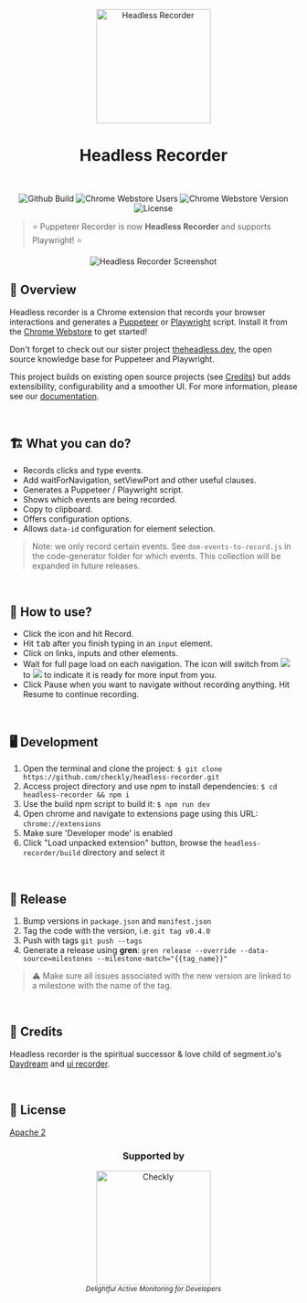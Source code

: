 <p align="center">
  <img width="200px" src="https://www.checklyhq.com/opensource/headless_recorder_logo.ad00bdc5.svg" alt="Headless Recorder" />
  <h1 align="center">Headless Recorder</h1>
  <br/>
  <p align="center">
    <img src="https://github.com/checkly/headless-recorder/workflows/Lint%20&%20Build%20&%20Test/badge.svg?branch=master" alt="Github Build"/>
    <img src="https://img.shields.io/chrome-web-store/users/djeegiggegleadkkbgopoonhjimgehda?label=Chrome%20Webstore%20-%20Users" alt="Chrome Webstore Users" />
    <img src="https://img.shields.io/chrome-web-store/v/djeegiggegleadkkbgopoonhjimgehda?label=Chrome%20Webstore" alt="Chrome Webstore Version" />
    <img src="https://img.shields.io/github/license/checkly/headless-recorder?label=License" alt="License" />
  </p>
</p>

> ⭐️ Puppeteer Recorder is now **Headless Recorder** and supports Playwright! ⭐️   

<p align="center">
  <img src="src/images/recorder.png" alt="Headless Recorder Screenshot" />
<p>


## 📝 Overview

Headless recorder is a Chrome extension that records your browser interactions and generates a
[Puppeteer](http://pptr.dev/) or [Playwright](https://playwright.dev/) script. Install it from the [Chrome Webstore](https://chrome.google.com/webstore/detail/puppeteer-recorder/djeegiggegleadkkbgopoonhjimgehda) to get started!

Don't forget to check out our sister project [theheadless.dev](https://theheadless.dev/), the open source knowledge base for Puppeteer and Playwright.

This project builds on existing open source projects (see [Credits](#-credits)) but adds extensibility, configurability and a smoother UI. For more information, please see our [documentation](https://www.checklyhq.com/docs/headless-recorder/).

<br>

## 🏗️ What you can do?

- Records clicks and type events.
- Add waitForNavigation, setViewPort and other useful clauses.
- Generates a Puppeteer / Playwright script.
- Shows which events are being recorded.
- Copy to clipboard.
- Offers configuration options.
- Allows `data-id` configuration for element selection.

> Note: we only record certain events. See `dom-events-to-record.js` in the code-generator folder for which events. This collection will be expanded in future releases.

<br>

## 🔧 How to use?

- Click the icon and hit Record.
- Hit <kbd>tab</kbd> after you finish typing in an `input` element.
- Click on links, inputs and other elements.
- Wait for full page load on each navigation. The icon will switch from ![](src/images/icon_rec.png) to ![](src/images/icon_wait.png) to indicate it is ready for more input from you.
- Click Pause when you want to navigate without recording anything. Hit Resume to continue recording.

<br>

## 🖥️ Development

1. Open the terminal and clone the project: `$ git clone https://github.com/checkly/headless-recorder.git`
1. Access project directory and use npm to install dependencies: `$ cd headless-recorder && npm i`
1. Use the build npm script to build it: `$ npm run dev`
1. Open chrome and navigate to extensions page using this URL: `chrome://extensions` 
1. Make sure 'Developer mode' is enabled
1. Click "Load unpacked extension" button, browse the `headless-recorder/build` directory and select it

<br>

## 🚀 Release

1. Bump versions in `package.json` and `manifest.json`
2. Tag the code with the version, i.e. `git tag v0.4.0`
3. Push with tags `git push --tags`
4. Generate a release using **gren**: `gren release --override --data-source=milestones --milestone-match="{{tag_name}}"`

> ⚠️ Make sure all issues associated with the new version are linked to a milestone
with the name of the tag.

<br>

## 🙏 Credits 

Headless recorder is the spiritual successor & love child of segment.io's [Daydream](https://github.com/segmentio/daydream) and [ui recorder](https://github.com/yguan/ui-recorder). 

<br>

## 📄 License

[Apache 2](https://github.com/checkly/headless-recorder/blob/master/LICENSE)

<h3 align="center">Supported by</h3>
<p align="center">
  <a href="https://checklyhq.com?utm_source=github&utm_medium=sponsor-logo-github&utm_campaign=headless-recorder" target="_blank">
  <img width="200px" src="chrome-store/checkly-logo.png?raw=true" alt="Checkly" />
  </a>
  <br />
  <i><sub>Delightful Active Monitoring for Developers</sub></i>
<p>

